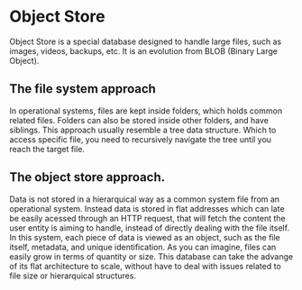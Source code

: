 # Object Store

Object Store is a special database designed to handle large files, such as images, videos, backups, etc. It is an evolution from BLOB (Binary Large Object).

## The file system approach

In operational systems, files are kept inside folders, which holds common related files. Folders can also be stored inside other folders, and have siblings.
This approach usually resemble a tree data structure. Which to access specific file, you need to recursively navigate the tree until you reach the target file.

## The object store approach.

Data is not stored in a hierarquical way as a common system file from an operational system. Instead data is stored in flat addresses which can late be easily acessed through an HTTP request, that will fetch the content the user entity is aiming to handle, instead of directly dealing with the file itself.
In this system, each piece of data is viewed as an object, such as the file itself, metadata, and unique identification.
As you can imagine, files can easily grow in terms of quantity or size. This database can take the advange of its flat architecture to scale, without have to deal with issues related to file size or hierarquical structures.
